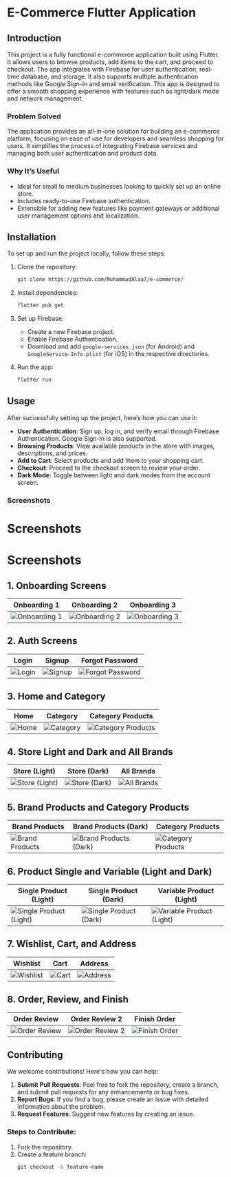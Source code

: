 # E-Commerce Flutter Application

## Introduction
This project is a fully functional e-commerce application built using Flutter. It allows users to browse products, add items to the cart, and proceed to checkout. The app integrates with Firebase for user authentication, real-time database, and storage. It also supports multiple authentication methods like Google Sign-In and email verification. This app is designed to offer a smooth shopping experience with features such as light/dark mode and network management.

### Problem Solved
The application provides an all-in-one solution for building an e-commerce platform, focusing on ease of use for developers and seamless shopping for users. It simplifies the process of integrating Firebase services and managing both user authentication and product data.

### Why It’s Useful
- Ideal for small to medium businesses looking to quickly set up an online store.
- Includes ready-to-use Firebase authentication.
- Extensible for adding new features like payment gateways or additional user management options and localization.

## Installation

To set up and run the project locally, follow these steps:

1. Clone the repository:
    ```bash
    git clone https://github.com/MuhammadAlaa7/e-commerce/
    ```

2. Install dependencies:
    ```bash
    flutter pub get
    ```

3. Set up Firebase:
   - Create a new Firebase project.
   - Enable Firebase Authentication.
   - Download and add `google-services.json` (for Android) and `GoogleService-Info.plist` (for iOS) in the respective directories.

4. Run the app:
    ```bash
    flutter run
    ```

## Usage

After successfully setting up the project, here’s how you can use it:

- **User Authentication**: Sign up, log in, and verify email through Firebase Authentication. Google Sign-In is also supported.
- **Browsing Products**: View available products in the store with images, descriptions, and prices.
- **Add to Cart**: Select products and add them to your shopping cart.
- **Checkout**: Proceed to the checkout screen to review your order.
- **Dark Mode**: Toggle between light and dark modes from the account screen.

### Screenshots

# Screenshots
# Screenshots

## 1. Onboarding Screens

| Onboarding 1  | Onboarding 2 | Onboarding 3 |
|---------------|--------------|--------------|
| ![Onboarding 1](assets/images/screenshots/onboarding1.png) | ![Onboarding 2](assets/images/screenshots/onboarding2.png) | ![Onboarding 3](assets/images/screenshots/onboarding3.png) |

## 2. Auth Screens

| Login  | Signup | Forgot Password |
|--------|--------|-----------------|
| ![Login](assets/images/screenshots/login.png) | ![Signup](assets/images/screenshots/signup.png) | ![Forgot Password](assets/images/screenshots/forgot-pass.png) |

## 3. Home and Category

| Home  | Category | Category Products |
|-------|----------|-------------------|
| ![Home](assets/images/screenshots/home.png) | ![Category](assets/images/screenshots/category.png) | ![Category Products](assets/images/screenshots/category-products.png) |

## 4. Store Light and Dark and All Brands

| Store (Light)  | Store (Dark) | All Brands |
|----------------|--------------|------------|
| ![Store (Light)](assets/images/screenshots/store.png) | ![Store (Dark)](assets/images/screenshots/store-dark.png) | ![All Brands](assets/images/screenshots/all-brands.png) |

## 5. Brand Products and Category Products

| Brand Products  | Brand Products (Dark) | Category Products |
|-----------------|-----------------------|-------------------|
| ![Brand Products](assets/images/screenshots/brand-products.png) | ![Brand Products (Dark)](assets/images/screenshots/brand-products-dark.png) | ![Category Products](assets/images/screenshots/category-products.png) |

## 6. Product Single and Variable (Light and Dark)

| Single Product (Light)  | Single Product (Dark) | Variable Product (Light) |
|-------------------------|-----------------------|--------------------------|
| ![Single Product (Light)](assets/images/screenshots/single-product-light.png) | ![Single Product (Dark)](assets/images/screenshots/single-product-dark.png) | ![Variable Product (Light)](assets/images/screenshots/variable-products-light.png) |

## 7. Wishlist, Cart, and Address

| Wishlist  | Cart | Address |
|-----------|------|---------|
| ![Wishlist](assets/images/screenshots/wishlist.png) | ![Cart](assets/images/screenshots/cart.png) | ![Address](assets/images/screenshots/addresses.png) |

## 8. Order, Review, and Finish

| Order Review  | Order Review 2 | Finish Order |
|---------------|----------------|--------------|
| ![Order Review](assets/images/screenshots/order-review.png) | ![Order Review 2](assets/images/screenshots/order-review2.png) | ![Finish Order](assets/images/screenshots/finish-order.png) |


## Contributing

We welcome contributions! Here's how you can help:

1. **Submit Pull Requests**: Feel free to fork the repository, create a branch, and submit pull requests for any enhancements or bug fixes.
2. **Report Bugs**: If you find a bug, please create an issue with detailed information about the problem.
3. **Request Features**: Suggest new features by creating an issue.

### Steps to Contribute:
1. Fork the repository.
2. Create a feature branch:
   ```bash
   git checkout -b feature-name

